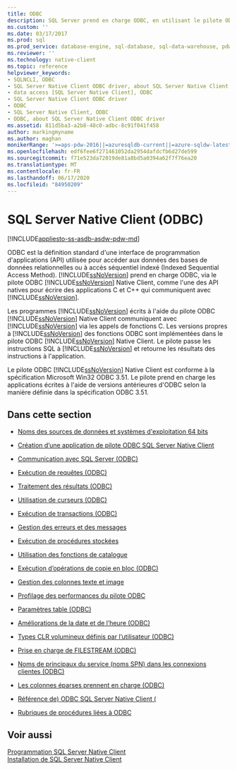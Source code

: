 ```yaml
---
title: ODBC
description: SQL Server prend en charge ODBC, en utilisant le pilote ODBC SQL Server Native Client, en tant qu’API native pour les applications C et C++ qui communiquent avec SQL Server.
ms.custom: ''
ms.date: 03/17/2017
ms.prod: sql
ms.prod_service: database-engine, sql-database, sql-data-warehouse, pdw
ms.reviewer: ''
ms.technology: native-client
ms.topic: reference
helpviewer_keywords:
- SQLNCLI, ODBC
- SQL Server Native Client ODBC driver, about SQL Server Native Client ODBC driver
- data access [SQL Server Native Client], ODBC
- SQL Server Native Client ODBC driver
- ODBC
- SQL Server Native Client, ODBC
- ODBC, about SQL Server Native Client ODBC driver
ms.assetid: 811d5ba3-a2b8-48c0-adbc-8c91f041f458
author: markingmyname
ms.author: maghan
monikerRange: '>=aps-pdw-2016||=azuresqldb-current||=azure-sqldw-latest||>=sql-server-2016||=sqlallproducts-allversions||>=sql-server-linux-2017||=azuresqldb-mi-current'
ms.openlocfilehash: edf6fee6f271461052da2954dafdcfb6d27de599
ms.sourcegitcommit: f71e523da72019de81a8bd5a0394a62f7f76ea20
ms.translationtype: MT
ms.contentlocale: fr-FR
ms.lasthandoff: 06/17/2020
ms.locfileid: "84950209"
---
```

# <a name="sql-server-native-client-odbc"></a>SQL Server Native Client (ODBC)
[!INCLUDE[appliesto-ss-asdb-asdw-pdw-md](../../../includes/appliesto-ss-asdb-asdw-pdw-md.md)]

  ODBC est la définition standard d'une interface de programmation d'applications (API) utilisée pour accéder aux données des bases de données relationnelles ou à accès séquentiel indexé (Indexed Sequential Access Method). [!INCLUDE[ssNoVersion](../../../includes/ssnoversion-md.md)] prend en charge ODBC, via le pilote ODBC [!INCLUDE[ssNoVersion](../../../includes/ssnoversion-md.md)] Native Client, comme l'une des API natives pour écrire des applications C et C++ qui communiquent avec [!INCLUDE[ssNoVersion](../../../includes/ssnoversion-md.md)].  
  
 Les programmes [!INCLUDE[ssNoVersion](../../../includes/ssnoversion-md.md)] écrits à l'aide du pilote ODBC [!INCLUDE[ssNoVersion](../../../includes/ssnoversion-md.md)] Native Client communiquent avec [!INCLUDE[ssNoVersion](../../../includes/ssnoversion-md.md)] via les appels de fonctions C. Les versions propres à [!INCLUDE[ssNoVersion](../../../includes/ssnoversion-md.md)] des fonctions ODBC sont implémentées dans le pilote ODBC [!INCLUDE[ssNoVersion](../../../includes/ssnoversion-md.md)] Native Client. Le pilote passe les instructions SQL à [!INCLUDE[ssNoVersion](../../../includes/ssnoversion-md.md)] et retourne les résultats des instructions à l'application.  
  
 Le pilote ODBC [!INCLUDE[ssNoVersion](../../../includes/ssnoversion-md.md)] Native Client est conforme à la spécification Microsoft Win32 ODBC 3.51. Le pilote prend en charge les applications écrites à l'aide de versions antérieures d'ODBC selon la manière définie dans la spécification ODBC 3.51.  
  
## <a name="in-this-section"></a>Dans cette section  
  
-   [Noms des sources de données et systèmes d'exploitation 64 bits](../../../relational-databases/native-client/odbc/data-source-names-and-64-bit-operating-systems.md)  
  
-   [Création d’une application de pilote ODBC SQL Server Native Client](../../../relational-databases/native-client/odbc/creating-a-driver-application.md)  
  
-   [Communication avec SQL Server &#40;ODBC&#41;](../../../relational-databases/native-client-odbc-communication/communicating-with-sql-server-odbc.md)  
  
-   [Exécution de requêtes &#40;ODBC&#41;](../../../relational-databases/native-client-odbc-queries/executing-queries-odbc.md)  
  
-   [Traitement des résultats &#40;ODBC&#41;](../../../relational-databases/native-client-odbc-results/processing-results-odbc.md)  
  
-   [Utilisation de curseurs &#40;ODBC&#41;](../../../relational-databases/native-client-odbc-cursors/using-cursors-odbc.md)  
  
-   [Exécution de transactions &#40;ODBC&#41;](https://msdn.microsoft.com/library/f431191a-5762-4f0b-85bb-ac99aff29724)  
  
-   [Gestion des erreurs et des messages](../../../relational-databases/native-client-odbc-error-messages/handling-errors-and-messages.md)  
  
-   [Exécution de procédures stockées](../../../relational-databases/native-client-odbc-stored-procedures/running-stored-procedures.md)  
  
-   [Utilisation des fonctions de catalogue](../../../relational-databases/native-client/odbc/using-catalog-functions.md)  
  
-   [Exécution d’opérations de copie en bloc &#40;ODBC&#41;](../../../relational-databases/native-client-odbc-bulk-copy-operations/performing-bulk-copy-operations-odbc.md)  
  
-   [Gestion des colonnes texte et image](../../../relational-databases/native-client-odbc-text-image-columns/managing-text-and-image-columns.md)  
  
-   [Profilage des performances du pilote ODBC](../../../relational-databases/native-client/odbc/profiling-odbc-driver-performance.md)  
  
-   [Paramètres table &#40;ODBC&#41;](../../../relational-databases/native-client-odbc-table-valued-parameters/table-valued-parameters-odbc.md)  
  
-   [Améliorations de la date et de l’heure &#40;ODBC&#41;](../../../relational-databases/native-client-odbc-date-time/date-and-time-improvements-odbc.md)  
  
-   [Types CLR volumineux définis par l’utilisateur &#40;ODBC&#41;](../../../relational-databases/native-client/odbc/large-clr-user-defined-types-odbc.md)  
  
-   [Prise en charge de FILESTREAM &#40;ODBC&#41;](../../../relational-databases/native-client/odbc/filestream-support-odbc.md)  
  
-   [Noms de principaux du service &#40;noms SPN&#41; dans les connexions clientes &#40;ODBC&#41;](../../../relational-databases/native-client/odbc/service-principal-names-spns-in-client-connections-odbc.md)  
  
-   [Les colonnes éparses prennent en charge &#40;ODBC&#41;](../../../relational-databases/native-client/odbc/sparse-columns-support-odbc.md)  
  
-   [Référence de&#41; ODBC SQL Server Native Client &#40;](https://msdn.microsoft.com/library/06b7edee-8636-49d9-9b5c-2c710bf4fa2d)  
  
-   [Rubriques de procédures liées à ODBC](../../../relational-databases/native-client-odbc-how-to/odbc-how-to-topics.md)  
  
## <a name="see-also"></a>Voir aussi  
 [Programmation SQL Server Native Client](../../../relational-databases/native-client/sql-server-native-client-programming.md)   
 [Installation de SQL Server Native Client](../../../relational-databases/native-client/applications/installing-sql-server-native-client.md)  
  
  
